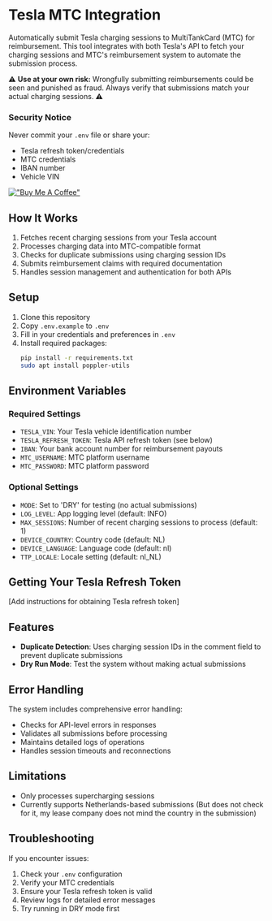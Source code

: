 # Tesla MTC Integration

Automatically submit Tesla charging sessions to MultiTankCard (MTC) for reimbursement. This tool integrates with both Tesla's API to fetch your charging sessions and MTC's reimbursement system to automate the submission process.

⚠️ **Use at your own risk:** Wrongfully submitting reimbursements could be seen and punished as fraud. Always verify that submissions match your actual charging sessions. ⚠️

### Security Notice
Never commit your `.env` file or share your:
- Tesla refresh token/credentials
- MTC credentials
- IBAN number 
- Vehicle VIN

[!["Buy Me A Coffee"](https://www.buymeacoffee.com/assets/img/custom_images/orange_img.png)](https://www.buymeacoffee.com/wessec)

## How It Works

1. Fetches recent charging sessions from your Tesla account
2. Processes charging data into MTC-compatible format
3. Checks for duplicate submissions using charging session IDs
4. Submits reimbursement claims with required documentation
5. Handles session management and authentication for both APIs

## Setup

1. Clone this repository
2. Copy `.env.example` to `.env`
3. Fill in your credentials and preferences in `.env`
4. Install required packages:
   ```bash
   pip install -r requirements.txt
   sudo apt install poppler-utils
   ```

## Environment Variables

### Required Settings
- `TESLA_VIN`: Your Tesla vehicle identification number
- `TESLA_REFRESH_TOKEN`: Tesla API refresh token (see below)
- `IBAN`: Your bank account number for reimbursement payouts
- `MTC_USERNAME`: MTC platform username
- `MTC_PASSWORD`: MTC platform password

### Optional Settings
- `MODE`: Set to 'DRY' for testing (no actual submissions)
- `LOG_LEVEL`: App logging level (default: INFO)
- `MAX_SESSIONS`: Number of recent charging sessions to process (default: 1)
- `DEVICE_COUNTRY`: Country code (default: NL)
- `DEVICE_LANGUAGE`: Language code (default: nl)
- `TTP_LOCALE`: Locale setting (default: nl_NL)

## Getting Your Tesla Refresh Token

[Add instructions for obtaining Tesla refresh token]

## Features

- **Duplicate Detection**: Uses charging session IDs in the comment field to prevent duplicate submissions
- **Dry Run Mode**: Test the system without making actual submissions

## Error Handling

The system includes comprehensive error handling:
- Checks for API-level errors in responses
- Validates all submissions before processing
- Maintains detailed logs of operations
- Handles session timeouts and reconnections

## Limitations

- Only processes supercharging sessions
- Currently supports Netherlands-based submissions (But does not check for it, my lease company does not mind the country in the submission)

## Troubleshooting

If you encounter issues:
1. Check your `.env` configuration
2. Verify your MTC credentials
3. Ensure your Tesla refresh token is valid
4. Review logs for detailed error messages
5. Try running in DRY mode first
